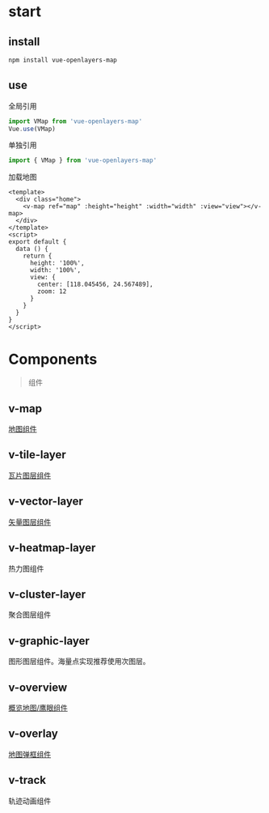 # start

## install

~~~bash
npm install vue-openlayers-map
~~~

## use

全局引用

```js
import VMap from 'vue-openlayers-map'
Vue.use(VMap)
```

单独引用

```js
import { VMap } from 'vue-openlayers-map'
```


加载地图

```vue
<template>
  <div class="home">
    <v-map ref="map" :height="height" :width="width" :view="view"></v-map>
  </div>
</template>
<script>
export default {
  data () {
    return {
      height: '100%',
      width: '100%',
      view: {
        center: [118.045456, 24.567489],
        zoom: 12
      }
    }
  }
}
</script>
```

# Components

> 组件

## v-map

[地图组件](./MAP.md)

## v-tile-layer

[瓦片图层组件](TILELAYER.md)

## v-vector-layer

[矢量图层组件](VECTORLAYER.md)

## v-heatmap-layer

热力图组件

## v-cluster-layer

聚合图层组件

## v-graphic-layer

图形图层组件。海量点实现推荐使用次图层。

## v-overview

[概览地图/鹰眼组件](OVERVIEW.md)

## v-overlay

[地图弹框组件](OVERLAY.md)

## v-track

轨迹动画组件

